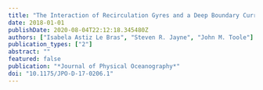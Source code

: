 ```yaml
---
title: "The Interaction of Recirculation Gyres and a Deep Boundary Current"
date: 2018-01-01
publishDate: 2020-08-04T22:12:18.345480Z
authors: ["Isabela Astiz Le Bras", "Steven R. Jayne", "John M. Toole"]
publication_types: ["2"]
abstract: ""
featured: false
publication: "*Journal of Physical Oceanography*"
doi: "10.1175/JPO-D-17-0206.1"
---
```


